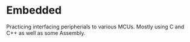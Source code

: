 # Embedded 
Practicing interfacing peripherials to various MCUs. Mostly using C and C++ as well as some Assembly. 
